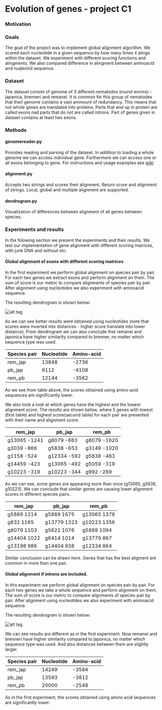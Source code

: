 # Evolution of genes - project C1
### Motivation

### Goals

The goal of the project was to implement global alignment algorithm. We scored each nucleotide in a given sequence by how many times it alings within the dataset. We experiment with different scoring functions and alingments. We also compared difference in alingment between aminoacid and nuqleotid sequence.

### Dataset

The dataset consist of genome of 3 different nematodes (round worms) - japanica, brenneri and remanei. It is common for this group of nematodes that their genome contains a vast ammount of redundancy. This means that not whole genes are translated into proteins. Parts that end up in protein are called exons nad parts that do not are called introns. Part of genes given in dataset contains at least two exons. 

### Methods

#### genomereader.py

Provides reading and parsing of the dataset. In addition to loading a whole genome we can access individual gene. Furthermore we can access one or all exons belonging to gene. For instructions and usage examples see [wiki](https://github.com/PrimozBelej/ub162017_zeta/wiki/Uporaba-modula-genomereader.py)

#### alignment.py

Accepts two strings and scores their alignment. Return score and alignment of strings. Local, global and multiple alignment are supported.  

#### dendrogram.py

Visualization of differences between alignment of all genes between species. 

### Experiments and results

In the folowing section we present the experiments and their results. We test our implementation of gene alignment with different scoring matrices, with junk DNA and without etc. 

#### Global alignment of exons with different scoring matrices

In the first experiment we perform global alignment on species pair by pair. For each two genes we extract exons and perform alignment on them. The sum of score is our metric to compare alignments of species pair by pair. After alignment using nucleotides we also experiment with aminoacid sequence. 

The resulting dendrogram is shown below:

![alt tag](http://shrani.si/f/2G/RH/454B7FSx/1/dendrogramglobal.png)

As we can see better results were obtained using nucleotides (note that scores were inverted into distances - higher score translate into lower distance). From dendrogram we can also conclude that remanei and japonica have higher similarity compared to brenner, no matter which sequence type was used. 

| Species pair | Nucleotide | Amino-acid |
|--------------|------------|------------|
| rem_jap      | 13848      | -2736      |
| pb_jap       | 9112       | -4108      |
| rem_pb       | 12144      | -3562      |

As we see from table above, the scores obtained using amino acid sequences are significantly lower. 

We also took a look at which genes have the highest and the lowest alignment score. The results are shown below, where 5 genes with lowest (first table) and highest score(second table) for each pair are presented with their name and alignment score.

| rem_jap      | pb_jap       | rem_pb      |
|--------------|--------------|-------------|
| g13065 -1241 | g8079 -663   | g8079 -1620 |
| g3039 -866   | g5838 -653   | g3149 -1020 |
| g1158 -524   | g12334 -592  | g5838 -463  |
| g14459 -423  | g13065 -492  | g5059 -319  |
| g10223 -319  | g10223 -344  | g992 -289   |

As we can see, some genes are appearing more than once (g13065, g5838, g10223). We can conclude that similar genes are causing lower alignment scores in different species pairs.

| rem_jap      | pb_jap       | rem_pb      |
|--------------|--------------|-------------|
| g5889 1214   | g5889 1675   | g13065 1378 |
| g832 1165    | g13779 1323  | g10223 1356 |
| g8079 1103   | g5621 1076   | g5889 1094  |
| g14404 1022  | g6414 1014   | g13779 867  |
| g13198 986   | g14404 938   | g12334 864  |

Similar conclusion can be drawn here. Genes that has the best aligment are common in more than one pair. 

#### Global alignment if introns are included.

In this experiment we perform global alignment on species pair by pair. For each two genes we take a whole sequence and perform alignment on them. The sum of score is our metric to compare alignments of species pair by pair. After alignment using nucleotides we also experiment with aminoacid sequence. 

The resulting dendrogram is shown below:

![alt tag](http://shrani.si/f/3s/d8/1mWNyeFt/with-itron.png)

We can see results are different as in the first experiment. Now remanei and brenneri have higher similarity compared to japonica, no matter which sequence type was used. And also distances between them are slightly larger. 

| Species pair | Nucleotide | Amino-acid |
|--------------|------------|------------|
| rem_jap      | 14249     | -3584  |
| pb_jap       | 13593      | -3812     |
| rem_pb       | 20000      | -2548  |

As in the first experiment, the scores obtained using amino acid sequences are significantly lower.
